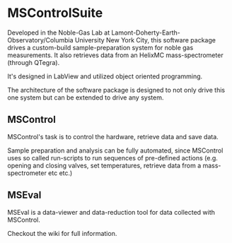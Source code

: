 # MSControlSuite

Developed in the Noble-Gas Lab at Lamont-Doherty-Earth-Observatory/Columbia University
New York City, this software package drives a custom-build sample-preparation system
for noble gas measurements. It also retrieves data from an HelixMC mass-spectrometer
(through QTegra).

It's designed in LabView and utilized object oriented programming.

The architecture of the software package is designed to not only drive this one system but can be extended to drive any system.

## MSControl

MSControl's task is to control the hardware, retrieve data and save data.

Sample preparation and analysis can be fully automated, since MSControl uses so called run-scripts to run sequences of pre-defined actions (e.g. opening and closing valves, set temperatures, retrieve data from a mass-spectrometer etc etc.)


## MSEval

MSEval is a data-viewer and data-reduction tool for data collected with MSControl.

Checkout the wiki for full information.